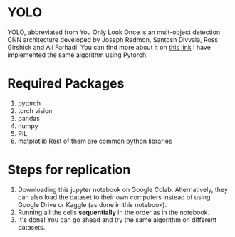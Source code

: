 # YOLO 
YOLO, abbreviated from You Only Look Once is an mult-object detection CNN architecture developed by Joseph Redmon, Santosh Divvala, Ross Girshick and Ali Farhadi. You can find more about it on [this link](https://arxiv.org/abs/1506.02640)
I have implemented the same algorithm using Pytorch.

# Required Packages
1. pytorch
2. torch vision
3. pandas
4. numpy
5. PIL
6. matplotlib
Rest of them are common python libraries

# Steps for replication
1. Downloading this jupyter notebook on Google Colab. Alternatively, they can also load the dataset to their own computers instead of using Google Drive or Kaggle (as done in this notebook).
2. Running all the cells **sequentially** in the order as in the notebook.
3. It's done! You can go ahead and try the same algorithm on different datasets. 